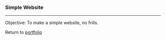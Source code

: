### Simple Website
***

Objective: To make a simple website, no frills.

Return to [portfolio](../../../../)
